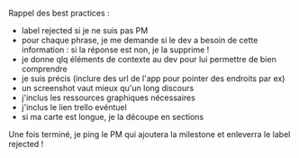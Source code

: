 Rappel des best practices : 

- label rejected si je ne suis pas PM
- pour chaque phrase, je me demande si le dev a besoin de cette information :  si la réponse est non, je la supprime !
- je donne qlq éléments de contexte au dev pour lui permettre de bien comprendre
- je suis précis (inclure des url de l'app pour pointer des endroits par ex)
- un screenshot vaut mieux qu'un long discours
- j'inclus les ressources graphiques nécessaires
- j'inclus le lien trello evéntuel
- si ma carte est longue, je la découpe en sections

Une fois terminé, je ping le PM qui ajoutera la milestone et enleverra le label rejected !
